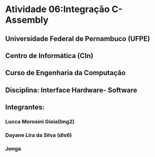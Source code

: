 # Atividade 06:Integração C-Assembly

## Universidade Federal de Pernambuco (UFPE)
## Centro de Informática (CIn)
## Curso de Engenharia da Computação
## Disciplina: Interface Hardware- Software

## Integrantes:

### Lucca Morosini Gioia(lmg2)
### Dayane Lira da Silva (dls6)
### Jonga
